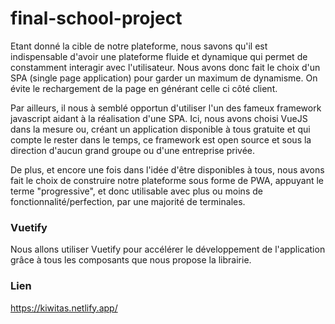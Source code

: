 # final-school-project

Etant donné la cible de notre plateforme, nous savons qu'il est indispensable d'avoir une plateforme fluide et dynamique qui permet de constamment interagir avec l'utilisateur. Nous avons donc fait le choix d'un SPA (single page application) pour garder un maximum de dynamisme. On évite le rechargement de la page en générant celle ci côté client.

Par ailleurs, il nous à semblé opportun d'utiliser l'un des fameux framework javascript aidant à la réalisation d'une SPA. Ici, nous avons choisi VueJS dans la mesure ou, créant un application disponible à tous gratuite et qui compte le rester dans le temps, ce framework est open source et sous la direction d'aucun grand groupe ou d'une entreprise privée.    

De plus, et encore une fois dans l'idée d'être disponibles à tous, nous avons fait le choix de construire notre plateforme sous forme de PWA, appuyant le terme "progressive", et donc utilisable avec plus ou moins de fonctionnalité/perfection, par une majorité de terminales.

### Vuetify

Nous allons utiliser Vuetify pour accélérer le développement de l'application grâce à tous les composants que nous propose la librairie.

### Lien

https://kiwitas.netlify.app/
